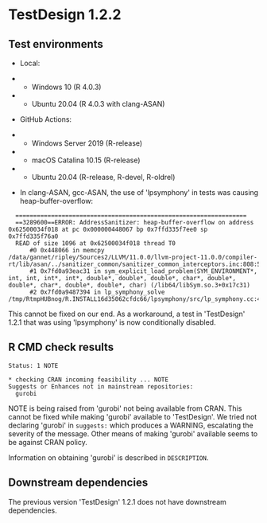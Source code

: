 # TestDesign 1.2.2

## Test environments

* Local:
* * Windows 10 (R 4.0.3)
* * Ubuntu 20.04 (R 4.0.3 with clang-ASAN)
* GitHub Actions:
* * Windows Server 2019 (R-release)
* * macOS Catalina 10.15 (R-release)
* * Ubuntu 20.04 (R-release, R-devel, R-oldrel)

* In clang-ASAN, gcc-ASAN, the use of 'lpsymphony' in tests was causing heap-buffer-overflow:
```
  =================================================================
  ==3289600==ERROR: AddressSanitizer: heap-buffer-overflow on address 0x62500034f018 at pc 0x000000448067 bp 0x7ffd335f7ee0 sp 0x7ffd335f76a0
  READ of size 1096 at 0x62500034f018 thread T0
      #0 0x448066 in memcpy /data/gannet/ripley/Sources2/LLVM/11.0.0/llvm-project-11.0.0/compiler-rt/lib/asan/../sanitizer_common/sanitizer_common_interceptors.inc:808:5
      #1 0x7fd0a93eac31 in sym_explicit_load_problem(SYM_ENVIRONMENT*, int, int, int*, int*, double*, double*, double*, char*, double*, double*, char*, double*, double*, char) (/lib64/libSym.so.3+0x17c31)
      #2 0x7fd0a9487394 in lp_symphony_solve /tmp/RtmpHUBnog/R.INSTALL16d35062cfdc66/lpsymphony/src/lp_symphony.cc:47:4
```
This cannot be fixed on our end. As a workaround, a test in 'TestDesign' 1.2.1 that was using 'lpsymphony' is now conditionally disabled.

## R CMD check results

```
Status: 1 NOTE

* checking CRAN incoming feasibility ... NOTE
Suggests or Enhances not in mainstream repositories:
  gurobi
```

NOTE is being raised from 'gurobi' not being available from CRAN. This cannot be fixed while making 'gurobi' available to 'TestDesign'. We tried not declaring 'gurobi' in `suggests:` which produces a WARNING, escalating the severity of the message. Other means of making 'gurobi' available seems to be against CRAN policy.

Information on obtaining 'gurobi' is described in `DESCRIPTION`.

## Downstream dependencies

The previous version 'TestDesign' 1.2.1 does not have downstream dependencies.
